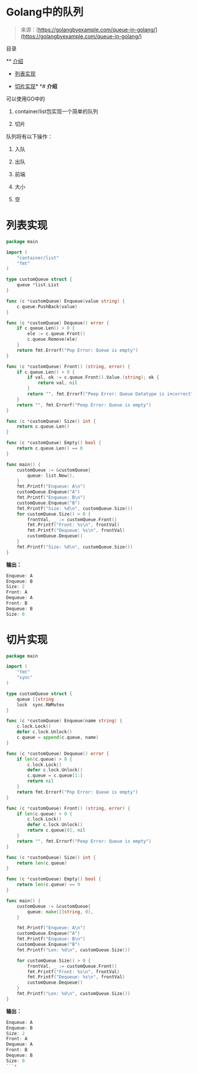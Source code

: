 <!--yml

类别：未分类

日期：2024-10-13 06:03:42

-->

# Golang中的队列

> 来源：[https://golangbyexample.com/queue-in-golang/](https://golangbyexample.com/queue-in-golang/)

目录

**   [介绍](#Introduction "Introduction")

+   [列表实现](#List_Implementation "List Implementation")

+   [切片实现](#Slice_Implementation "Slice Implementation")*  *# **介绍**

可以使用GO中的

1.  container/list包实现一个简单的队列

1.  切片

队列将有以下操作：

1.  入队

1.  出队

1.  前端

1.  大小

1.  空

# **列表实现**

```go
package main

import (
    "container/list"
    "fmt"
)

type customQueue struct {
    queue *list.List
}

func (c *customQueue) Enqueue(value string) {
    c.queue.PushBack(value)
}

func (c *customQueue) Dequeue() error {
    if c.queue.Len() > 0 {
        ele := c.queue.Front()
        c.queue.Remove(ele)
    }
    return fmt.Errorf("Pop Error: Queue is empty")
}

func (c *customQueue) Front() (string, error) {
    if c.queue.Len() > 0 {
        if val, ok := c.queue.Front().Value.(string); ok {
            return val, nil
        }
        return "", fmt.Errorf("Peep Error: Queue Datatype is incorrect")
    }
    return "", fmt.Errorf("Peep Error: Queue is empty")
}

func (c *customQueue) Size() int {
    return c.queue.Len()
}

func (c *customQueue) Empty() bool {
    return c.queue.Len() == 0
}

func main() {
    customQueue := &customQueue{
        queue: list.New(),
    }
    fmt.Printf("Enqueue: A\n")
    customQueue.Enqueue("A")
    fmt.Printf("Enqueue: B\n")
    customQueue.Enqueue("B")
    fmt.Printf("Size: %d\n", customQueue.Size())
    for customQueue.Size() > 0 {
        frontVal, _ := customQueue.Front()
        fmt.Printf("Front: %s\n", frontVal)
        fmt.Printf("Dequeue: %s\n", frontVal)
        customQueue.Dequeue()
    }
    fmt.Printf("Size: %d\n", customQueue.Size())
}
```

**输出：**

```go
Enqueue: A
Enqueue: B
Size: 2
Front: A
Dequeue: A
Front: B
Dequeue: B
Size: 0
```

# **切片实现**

```go
package main

import (
	"fmt"
	"sync"
)

type customQueue struct {
	queue []string
	lock  sync.RWMutex
}

func (c *customQueue) Enqueue(name string) {
	c.lock.Lock()
	defer c.lock.Unlock()
	c.queue = append(c.queue, name)
}

func (c *customQueue) Dequeue() error {
	if len(c.queue) > 0 {
		c.lock.Lock()
		defer c.lock.Unlock()
		c.queue = c.queue[1:]
		return nil
	}
	return fmt.Errorf("Pop Error: Queue is empty")
}

func (c *customQueue) Front() (string, error) {
	if len(c.queue) > 0 {
		c.lock.Lock()
		defer c.lock.Unlock()
		return c.queue[0], nil
	}
	return "", fmt.Errorf("Peep Error: Queue is empty")
}

func (c *customQueue) Size() int {
	return len(c.queue)
}

func (c *customQueue) Empty() bool {
	return len(c.queue) == 0
}

func main() {
	customQueue := &customQueue{
		queue: make([]string, 0),
	}

	fmt.Printf("Enqueue: A\n")
	customQueue.Enqueue("A")
	fmt.Printf("Enqueue: B\n")
	customQueue.Enqueue("B")
	fmt.Printf("Len: %d\n", customQueue.Size())

	for customQueue.Size() > 0 {
		frontVal, _ := customQueue.Front()
		fmt.Printf("Front: %s\n", frontVal)
		fmt.Printf("Dequeue: %s\n", frontVal)
		customQueue.Dequeue()
	}
	fmt.Printf("Len: %d\n", customQueue.Size())
} 
```

**输出：**

```go
Enqueue: A
Enqueue: B
Size: 2
Front: A
Dequeue: A
Front: B
Dequeue: B
Size: 0
```*

